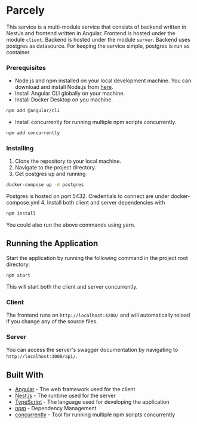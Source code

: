 # Parcely

This service is a multi-module service that consists of backend written in NestJs and frontend written in Angular. 
Frontend is hosted under the module `client`.
Backend is hosted under the module `server`.
Backend uses postgres as datasource. For keeping the service simple, postgres is run as container.

### Prerequisites

- Node.js and npm installed on your local development machine. You can download and install Node.js from [here](https://nodejs.org/).
- Install Angular CLI globally on your machine.
- Install Docker Desktop on you machine.
    
```bash
npm add @angular/cli
```
- Install concurrently for running multiple npm scripts concurrently.
    
```bash
npm add concurrently
```

### Installing

1. Clone the repository to your local machine.
2. Navigate to the project directory.
3. Get postgres up and running 

```bash
docker-compose up -d postgres
```
Postgres is hosted on port 5432. Credentials to connect are under docker-compose.yml
4. Install both client and server dependencies with

```bash
npm install
```

You could also run the above commands using yarn.

## Running the Application

Start the application by running the following command in the project root directory:

```bash
npm start
```

This will start both the client and server concurrently. 

### Client
The frontend runs on `http://localhost:4200/` and will automatically reload if you change any of the source files.

### Server
You can access the server's swagger documentation by navigating to `http://localhost:3000/api/`.

## Built With

- [Angular](https://angular.io/) - The web framework used for the client
- [Nest.js](https://nestjs.com/) - The runtime used for the server
- [TypeScript](https://www.typescriptlang.org/) - The language used for developing the application
- [npm](https://yarnpkg.com/) - Dependency Management
- [concurrently](https://www.npmjs.com/package/concurrently) - Tool for running multiple npm scripts concurrently
